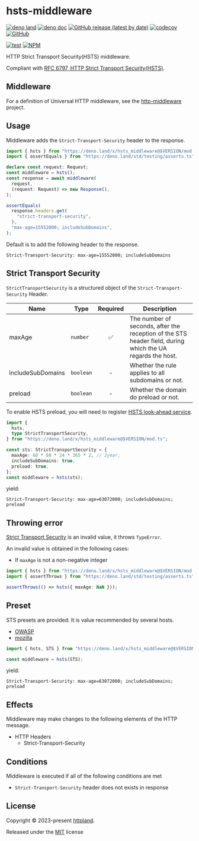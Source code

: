 # hsts-middleware

[![deno land](http://img.shields.io/badge/available%20on-deno.land/x-lightgrey.svg?logo=deno)](https://deno.land/x/hsts_middleware)
[![deno doc](https://doc.deno.land/badge.svg)](https://doc.deno.land/https/deno.land/x/hsts_middleware/mod.ts)
[![GitHub release (latest by date)](https://img.shields.io/github/v/release/httpland/hsts-middleware)](https://github.com/httpland/hsts-middleware/releases)
[![codecov](https://codecov.io/gh/httpland/hsts-middleware/branch/main/graph/badge.svg?token=ERELj74qaQ)](https://codecov.io/gh/httpland/hsts-middleware)
[![GitHub](https://img.shields.io/github/license/httpland/hsts-middleware)](https://github.com/httpland/hsts-middleware/blob/main/LICENSE)

[![test](https://github.com/httpland/hsts-middleware/actions/workflows/test.yaml/badge.svg)](https://github.com/httpland/hsts-middleware/actions/workflows/test.yaml)
[![NPM](https://nodei.co/npm/@httpland/hsts-middleware.png?mini=true)](https://nodei.co/npm/@httpland/hsts-middleware/)

HTTP Strict Transport Security(HSTS) middleware.

Compliant with
[RFC 6797, HTTP Strict Transport Security(HSTS)](https://www.rfc-editor.org/rfc/rfc6797).

## Middleware

For a definition of Universal HTTP middleware, see the
[http-middleware](https://github.com/httpland/http-middleware) project.

## Usage

Middleware adds the `Strict-Transport-Security` header to the response.

```ts
import { hsts } from "https://deno.land/x/hsts_middleware@$VERSION/mod.ts";
import { assertEquals } from "https://deno.land/std/testing/asserts.ts";

declare const request: Request;
const middleware = hsts();
const response = await middleware(
  request,
  (request: Request) => new Response(),
);

assertEquals(
  response.headers.get(
    "strict-transport-security",
  ),
  "max-age=15552000; includeSubDomains",
);
```

Default is to add the following header to the response.

```http
Strict-Transport-Security: max-age=15552000; includeSubDomains
```

## Strict Transport Security

`StrictTransportSecurity` is a structured object of the
`Strict-Transport-Security` Header.

| Name              | Type      |      Required      | Description                                                                                               |
| ----------------- | --------- | :----------------: | --------------------------------------------------------------------------------------------------------- |
| maxAge            | `number`  | :white_check_mark: | The number of seconds, after the reception of the STS header field, during which the UA regards the host. |
| includeSubDomains | `boolean` |         -          | Whether the rule applies to all subdomains or not.                                                        |
| preload           | `boolean` |         -          | Whether the domain do preload or not.                                                                     |

To enable HSTS preload, you will need to register
[HSTS look-ahead service](https://hstspreload.org/).

```ts
import {
  hsts,
  type StrictTransportSecurity,
} from "https://deno.land/x/hsts_middleware@$VERSION/mod.ts";

const sts: StrictTransportSecurity = {
  maxAge: 60 * 60 * 24 * 365 * 2, // 2year,
  includeSubDomains: true,
  preload: true,
};
const middleware = hsts(sts);
```

yield:

```http
Strict-Transport-Security: max-age=63072000; includeSubDomains; preload
```

## Throwing error

[Strict Transport Security](#strict-transport-security) is an invalid value, it
throws `TypeError`.

An invalid value is obtained in the following cases:

- If `maxAge` is not a non-negative integer

```ts
import { hsts } from "https://deno.land/x/hsts_middleware@$VERSION/mod.ts";
import { assertThrows } from "https://deno.land/std/testing/asserts.ts";

assertThrows(() => hsts({ maxAge: NaN }));
```

## Preset

STS presets are provided. It is value recommended by several hosts.

- [OWASP](https://cheatsheetseries.owasp.org/cheatsheets/HTTP_Strict_Transport_Security_Cheat_Sheet.html)
- [mozilla](https://infosec.mozilla.org/guidelines/web_security#http-strict-transport-security)

```ts
import { hsts, STS } from "https://deno.land/x/hsts_middleware@$VERSION/mod.ts";

const middleware = hsts(STS);
```

yield:

```http
Strict-Transport-Security: max-age=63072000; includeSubDomains; preload
```

## Effects

Middleware may make changes to the following elements of the HTTP message.

- HTTP Headers
  - Strict-Transport-Security

## Conditions

Middleware is executed if all of the following conditions are met

- `Strict-Transport-Security` header does not exists in response

## License

Copyright © 2023-present [httpland](https://github.com/httpland).

Released under the [MIT](./LICENSE) license

